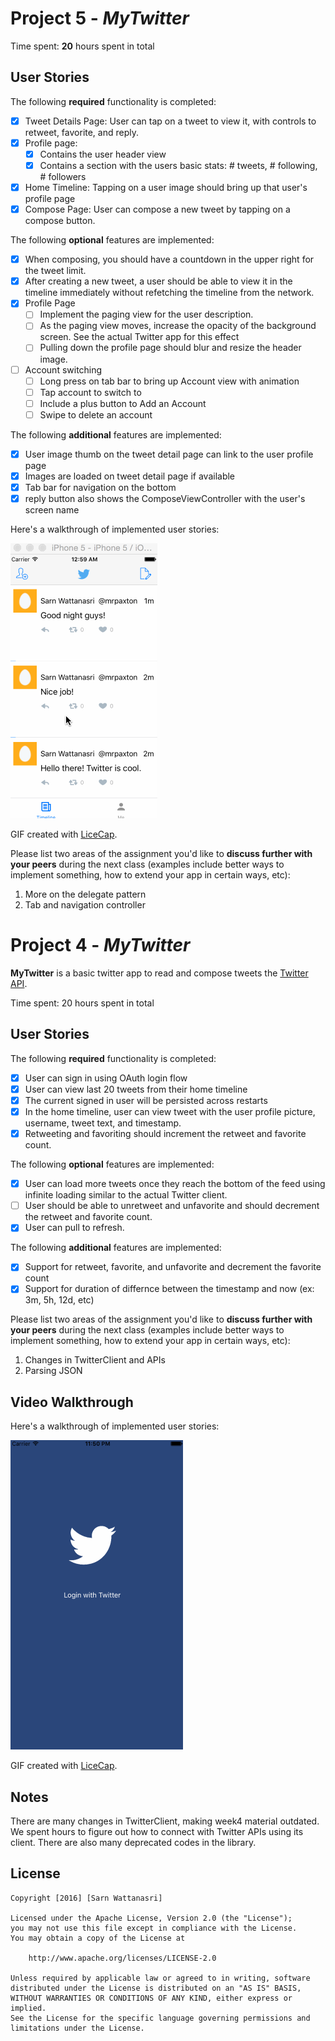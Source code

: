# Project 5 - *MyTwitter*

Time spent: **20** hours spent in total

## User Stories

The following **required** functionality is completed:

- [x] Tweet Details Page: User can tap on a tweet to view it, with controls to retweet, favorite, and reply.
- [x] Profile page:
   - [x] Contains the user header view
   - [x] Contains a section with the users basic stats: # tweets, # following, # followers
- [x] Home Timeline: Tapping on a user image should bring up that user's profile page
- [x] Compose Page: User can compose a new tweet by tapping on a compose button.

The following **optional** features are implemented:

- [x] When composing, you should have a countdown in the upper right for the tweet limit.
- [x] After creating a new tweet, a user should be able to view it in the timeline immediately without refetching the timeline from the network.
- [x] Profile Page
   - [ ] Implement the paging view for the user description.
   - [ ] As the paging view moves, increase the opacity of the background screen. See the actual Twitter app for this effect
   - [ ] Pulling down the profile page should blur and resize the header image.
- [ ] Account switching
   - [ ] Long press on tab bar to bring up Account view with animation
   - [ ] Tap account to switch to
   - [ ] Include a plus button to Add an Account
   - [ ] Swipe to delete an account

The following **additional** features are implemented:

- [x] User image thumb on the tweet detail page can link to the user profile page
- [x] Images are loaded on tweet detail page if available
- [x] Tab bar for navigation on the bottom
- [x] reply button also shows the ComposeViewController with the user's screen name

Here's a walkthrough of implemented user stories:

![ALT TEXT](twitter-walkthrough2.gif)

GIF created with [LiceCap](http://www.cockos.com/licecap/).

Please list two areas of the assignment you'd like to **discuss further with your peers** during the next class (examples include better ways to implement something, how to extend your app in certain ways, etc):

1. More on the delegate pattern
2. Tab and navigation controller


# Project 4 - *MyTwitter*

**MyTwitter** is a basic twitter app to read and compose tweets the [Twitter API](https://apps.twitter.com/).

Time spent: 20 hours spent in total

## User Stories

The following **required** functionality is completed:

- [x] User can sign in using OAuth login flow
- [x] User can view last 20 tweets from their home timeline
- [x] The current signed in user will be persisted across restarts
- [x] In the home timeline, user can view tweet with the user profile picture, username, tweet text, and timestamp.
- [x] Retweeting and favoriting should increment the retweet and favorite count.

The following **optional** features are implemented:

- [x] User can load more tweets once they reach the bottom of the feed using infinite loading similar to the actual Twitter client.
- [ ] User should be able to unretweet and unfavorite and should decrement the retweet and favorite count.
- [x] User can pull to refresh.

The following **additional** features are implemented:

- [x] Support for retweet, favorite, and unfavorite and decrement the favorite count
- [x] Support for duration of differnce between the timestamp and now (ex: 3m, 5h, 12d, etc)

Please list two areas of the assignment you'd like to **discuss further with your peers** during the next class (examples include better ways to implement something, how to extend your app in certain ways, etc):

1. Changes in TwitterClient and APIs
2. Parsing JSON

## Video Walkthrough 

Here's a walkthrough of implemented user stories:

![ALT TEXT](twitter1-walkthrough.gif)

GIF created with [LiceCap](http://www.cockos.com/licecap/).

## Notes

There are many changes in TwitterClient, making week4 material outdated.  We spent hours to figure out how to connect with Twitter APIs using its client.  There are also many deprecated codes in the library.

## License

    Copyright [2016] [Sarn Wattanasri]

    Licensed under the Apache License, Version 2.0 (the "License");
    you may not use this file except in compliance with the License.
    You may obtain a copy of the License at

        http://www.apache.org/licenses/LICENSE-2.0

    Unless required by applicable law or agreed to in writing, software
    distributed under the License is distributed on an "AS IS" BASIS,
    WITHOUT WARRANTIES OR CONDITIONS OF ANY KIND, either express or implied.
    See the License for the specific language governing permissions and
    limitations under the License.
